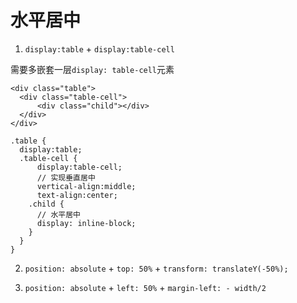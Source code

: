 

水平居中
=====

1. `display:table` + `display:table-cell`

需要多嵌套一层`display: table-cell`元素

```
<div class="table">
  <div class="table-cell">
      <div class="child"></div>
  </div>
</div>

.table {
  display:table;
  .table-cell {
      display:table-cell;
      // 实现垂直居中
      vertical-align:middle;
      text-align:center;
    .child {
      // 水平居中
      display: inline-block;
    }
  }
}

```

2. `position: absolute` + `top: 50%` + `transform: translateY(-50%);`

3. `position: absolute` + `left: 50%` + `margin-left: - width/2`